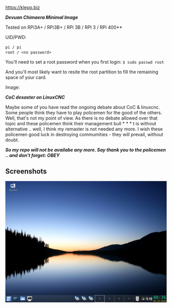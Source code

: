 https://klepp.biz

***Devuan Chimaera Minimal Image***

Tested on RPi3A+ / RPi3B+ / RPi 3B / RPI 3 / RPi 400**

UID/PWD: 
```
pi / pi
root / <no password>
```

You'll need to set a root password when you first login:
`$ sudo passwd root`

And you'll most likely want to resite the root partition to fill the remaining space of your card.

Image: 

***CoC desaster on LinuxCNC***

Maybe some of you have read the ongoing debate about CoC & linuxcnc. Some people think they have to play policemen for the good of the others. Well, that's not my point of view. As there is no debate allowed over that topic and these policemen think their management bull * * * t is without alternative .. well, I think my remaster is not needed any more. I wish these policemen good luck in destroying commumities - they will prevail, without doubt.

***So my repo will not be availabe any more. Say thank you to the policemen .. and don't forget: OBEY***

## Screenshots
![Screenshot TDE14.1](https://github.com/zwieblum/devuan-images/blob/master/Bildschirmfoto1.png)
